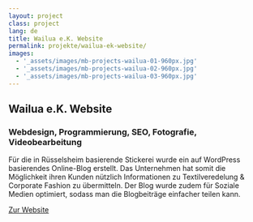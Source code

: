 ```yaml
---
layout: project
class: project
lang: de
title: Wailua e.K. Website
permalink: projekte/wailua-ek-website/
images:
  - '_assets/images/mb-projects-wailua-01-960px.jpg'
  - '_assets/images/mb-projects-wailua-02-960px.jpg'
  - '_assets/images/mb-projects-wailua-03-960px.jpg'
---
```

## Wailua e.K. Website
### Webdesign, Programmierung, SEO, Fotografie, Videobearbeitung

Für die in Rüsselsheim basierende Stickerei wurde ein auf WordPress basierendes Online-Blog erstellt. Das Unternehmen hat somit die Möglichkeit ihren Kunden nützlich Informationen zu Textilveredelung & Corporate Fashion zu übermitteln. Der Blog wurde zudem für Soziale Medien optimiert, sodass man die Blogbeiträge einfacher teilen kann.

[Zur Website](https://www.wailua.eu)

